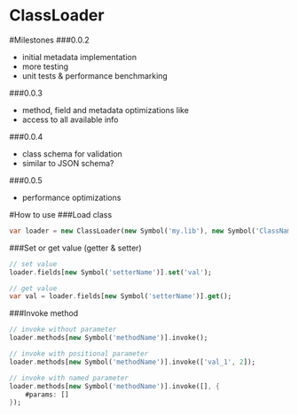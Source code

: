 # ClassLoader

#Milestones
###0.0.2
* initial metadata implementation
* more testing
 * unit tests & performance benchmarking

###0.0.3
* method, field and metadata optimizations like
 * access to all available info

###0.0.4
* class schema for validation
 * similar to JSON schema?

###0.0.5
* performance optimizations

#How to use
###Load class
```dart
var loader = new ClassLoader(new Symbol('my.lib'), new Symbol('ClassName'));
```

###Set or get value (getter & setter)
```dart
// set value
loader.fields[new Symbol('setterName')].set('val');

// get value
var val = loader.fields[new Symbol('setterName')].get();
```

###Invoke method
```dart
// invoke without parameter
loader.methods[new Symbol('methodName')].invoke();

// invoke with positional parameter
loader.methods[new Symbol('methodName')].invoke(['val_1', 2]);

// invoke with named parameter
loader.methods[new Symbol('methodName')].invoke([], {
    #params: []
});
```